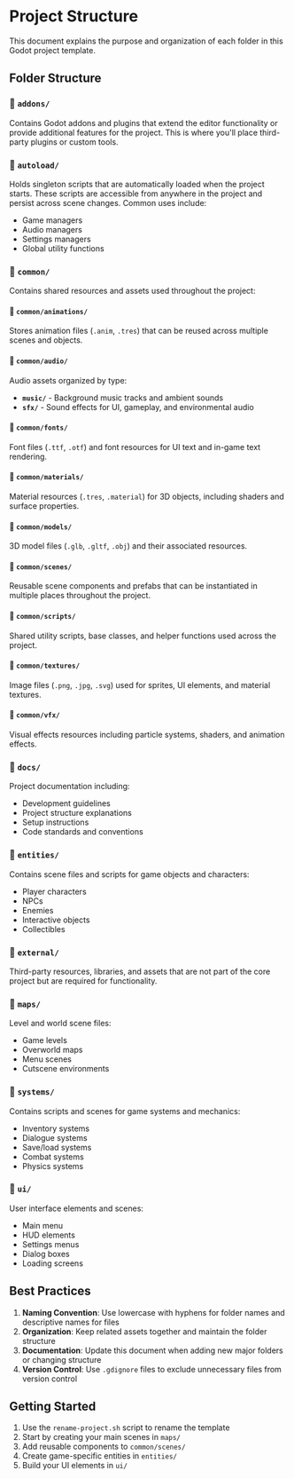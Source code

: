 # Project Structure

This document explains the purpose and organization of each folder in this Godot project template.

## Folder Structure

### 📁 `addons/`
Contains Godot addons and plugins that extend the editor functionality or provide additional features for the project. This is where you'll place third-party plugins or custom tools.

### 📁 `autoload/`
Holds singleton scripts that are automatically loaded when the project starts. These scripts are accessible from anywhere in the project and persist across scene changes. Common uses include:
- Game managers
- Audio managers
- Settings managers
- Global utility functions

### 📁 `common/`
Contains shared resources and assets used throughout the project:

#### 📁 `common/animations/`
Stores animation files (`.anim`, `.tres`) that can be reused across multiple scenes and objects.

#### 📁 `common/audio/`
Audio assets organized by type:
- **`music/`** - Background music tracks and ambient sounds
- **`sfx/`** - Sound effects for UI, gameplay, and environmental audio

#### 📁 `common/fonts/`
Font files (`.ttf`, `.otf`) and font resources for UI text and in-game text rendering.

#### 📁 `common/materials/`
Material resources (`.tres`, `.material`) for 3D objects, including shaders and surface properties.

#### 📁 `common/models/`
3D model files (`.glb`, `.gltf`, `.obj`) and their associated resources.

#### 📁 `common/scenes/`
Reusable scene components and prefabs that can be instantiated in multiple places throughout the project.

#### 📁 `common/scripts/`
Shared utility scripts, base classes, and helper functions used across the project.

#### 📁 `common/textures/`
Image files (`.png`, `.jpg`, `.svg`) used for sprites, UI elements, and material textures.

#### 📁 `common/vfx/`
Visual effects resources including particle systems, shaders, and animation effects.

### 📁 `docs/`
Project documentation including:
- Development guidelines
- Project structure explanations
- Setup instructions
- Code standards and conventions

### 📁 `entities/`
Contains scene files and scripts for game objects and characters:
- Player characters
- NPCs
- Enemies
- Interactive objects
- Collectibles

### 📁 `external/`
Third-party resources, libraries, and assets that are not part of the core project but are required for functionality.

### 📁 `maps/`
Level and world scene files:
- Game levels
- Overworld maps
- Menu scenes
- Cutscene environments

### 📁 `systems/`
Contains scripts and scenes for game systems and mechanics:
- Inventory systems
- Dialogue systems
- Save/load systems
- Combat systems
- Physics systems

### 📁 `ui/`
User interface elements and scenes:
- Main menu
- HUD elements
- Settings menus
- Dialog boxes
- Loading screens

## Best Practices

1. **Naming Convention**: Use lowercase with hyphens for folder names and descriptive names for files
2. **Organization**: Keep related assets together and maintain the folder structure
3. **Documentation**: Update this document when adding new major folders or changing structure
4. **Version Control**: Use `.gdignore` files to exclude unnecessary files from version control

## Getting Started

1. Use the `rename-project.sh` script to rename the template
2. Start by creating your main scenes in `maps/`
3. Add reusable components to `common/scenes/`
4. Create game-specific entities in `entities/`
5. Build your UI elements in `ui/`
